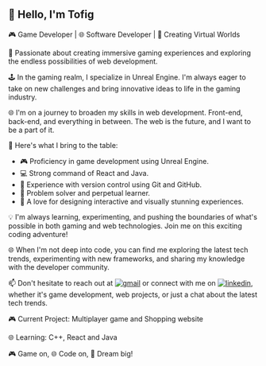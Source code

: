 ## 👋 Hello, I'm Tofig

🎮 Game Developer | 🌐 Software Developer | 🚀 Creating Virtual Worlds

🚀 Passionate about creating immersive gaming experiences and exploring the endless possibilities of web development.

🕹️ In the gaming realm, I specialize in Unreal Engine. I'm always eager to take on new challenges and bring innovative ideas to life in the gaming industry.

🌐 I'm on a journey to broaden my skills in web development. Front-end, back-end, and everything in between. The web is the future, and I want to be a part of it.

🌟 Here's what I bring to the table:
- 🎮 Proficiency in game development using Unreal Engine.
- 💻 Strong command of React and Java.
- 🚢 Experience with version control using Git and GitHub.
- 🧩 Problem solver and perpetual learner.
- 🎨 A love for designing interactive and visually stunning experiences.

💡 I'm always learning, experimenting, and pushing the boundaries of what's possible in both gaming and web technologies. Join me on this exciting coding adventure!

🌐 When I'm not deep into code, you can find me exploring the latest tech trends, experimenting with new frameworks, and sharing my knowledge with the developer community.

📫 Don't hesitate to reach out at [![gmail](https://img.shields.io/badge/Gmail-white?style=for-the-badge&logo=Gmail&logoColor=red)](mailto:agazade.tofiq@gmail.com) or connect with me on [![linkedin](https://img.shields.io/badge/Linkedin-white?style=for-the-badge&logo=Linkedin&logoColor=blue)](https://www.linkedin.com/in/tofig-aghazada/), whether it's game development, web projects, or just a chat about the latest tech trends.

🎮 Current Project: Multiplayer game and Shopping website

🌐 Learning: C++, React and Java

🎮 Game on, 🌐 Code on, 🚀 Dream big!

